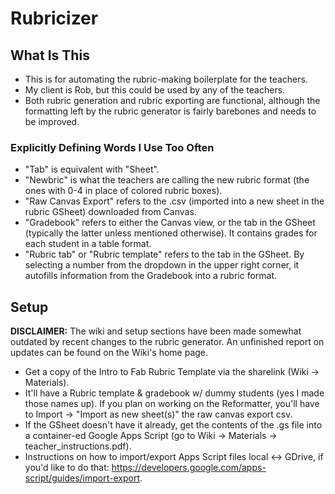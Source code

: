 # Rubricizer

## What Is This

* This is for automating the rubric-making boilerplate for the teachers.
* My client is Rob, but this could be used by any of the teachers.
* Both rubric generation and rubric exporting are functional, although the formatting left by the rubric generator is fairly barebones and needs to be improved.

### Explicitly Defining Words I Use Too Often

* "Tab" is equivalent with "Sheet".
* "Newbric" is what the teachers are calling the new rubric format (the ones with 0-4 in place of colored rubric boxes).
* "Raw Canvas Export" refers to the .csv (imported into a new sheet in the rubric GSheet) downloaded from Canvas.
* "Gradebook" refers to either the Canvas view, or the tab in the GSheet (typically the latter unless mentioned otherwise). It contains grades for each student in a table format.
* "Rubric tab" or "Rubric template" refers to the tab in the GSheet. By selecting a number from the dropdown in the upper right corner, it autofills information from the Gradebook into a rubric format.

## Setup

**DISCLAIMER:** The wiki and setup sections have been made somewhat outdated by recent changes to the rubric generator. An unfinished report on updates can be found on the Wiki's home page.

* Get a copy of the Intro to Fab Rubric Template via the sharelink (Wiki → Materials).
* It'll have a Rubric template & gradebook w/ dummy students (yes I made those names up). If you plan on working on the Reformatter, you'll have to Import → "Import as new sheet(s)" the raw canvas export csv.
* If the GSheet doesn't have it already, get the contents of the .gs file into a container-ed Google Apps Script (go to Wiki → Materials → teacher_instructions.pdf).
* Instructions on how to import/export Apps Script files local ↔ GDrive, if you'd like to do that: https://developers.google.com/apps-script/guides/import-export.

